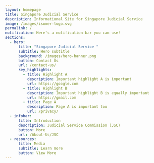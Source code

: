 ```yaml
---
layout: homepage
title: Singapore Judicial Service
description: Informational Site for Singapore Judicial Service
image: /images/isomer-logo.svg
permalink: /
notification: Here's a notification bar you can use!
sections:
  - hero:
      title: "Singapore Judicial Service "
      subtitle: Hero subtitle
      background: /images/hero-banner.png
      button: Contact Us
      url: /contact-us/
      key_highlights:
        - title: Highlight A
          description: Important highlight A is important
          url: https://google.com
        - title: Highlight B
          description: Important highlight B is equally important
          url: https://gmail.com
        - title: Page A
          description: Page A is important too
          url: /privacy/
  - infobar:
      title: Introduction
      description: Judicial Service Commission (JSC)
      button: More
      url: /About-Us/JSC
  - resources:
      title: Media
      subtitle: Learn more
      button: View More
---
```


